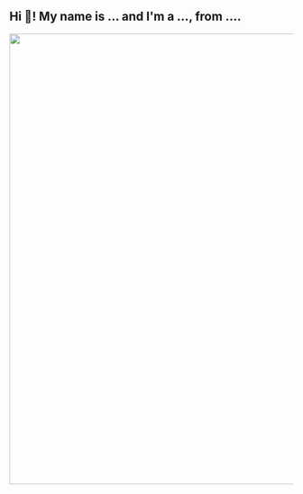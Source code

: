 <h2 align="left">Hi 👋! My name is ... and I'm a ..., from ....</h2>

<img align="center" width="800" alt="" src="https://media.giphy.com/media/v1.Y2lkPTc5MGI3NjExNWk2Z2JjMDl1NTUxaDdueGlxNnNyNncyZWJ4aHVxYTFqdngweGgyayZlcD12MV9pbnRlcm5hbF9naWZfYnlfaWQmY3Q9Zw/Bpmri7vCWHN5h55Yv4/source.gif" />
